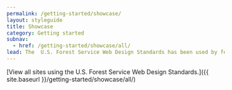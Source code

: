 ```yaml
---
permalink: /getting-started/showcase/
layout: styleguide
title: Showcase
category: Getting started
subnav:
  - href: /getting-started/showcase/all/
lead: The  U.S. Forest Service Web Design Standards has been used by federal, state, and local governments to help build over 100 government websites. Below is a selection of sites that showcase what can be accomplished by using the Design System.
---
```


[View all sites using the  U.S. Forest Service Web Design Standards.]({{ site.baseurl }}/getting-started/showcase/all/)
